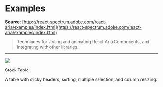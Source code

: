 # Examples

**Source**: [https://react-spectrum.adobe.com/react-aria/examples/index.html](https://react-spectrum.adobe.com/react-aria/examples/index.html)

> Techniques for styling and animating React Aria Components, and integrating with other libraries.

---

![](https://react-spectrum.adobe.com/stock-table.24fa0ab7.png)

Stock Table

A table with sticky headers, sorting, multiple selection, and column resizing.